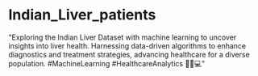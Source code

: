 # Indian_Liver_patients
"Exploring the Indian Liver Dataset with machine learning to uncover insights into liver health. Harnessing data-driven algorithms to enhance diagnostics and treatment strategies, advancing healthcare for a diverse population. #MachineLearning #HealthcareAnalytics 🏥🧬💻"
